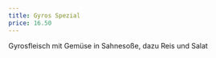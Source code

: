 ```yaml
---
title: Gyros Spezial
price: 16.50
---
```


Gyrosfleisch mit Gemüse in Sahnesoße, dazu Reis und Salat
